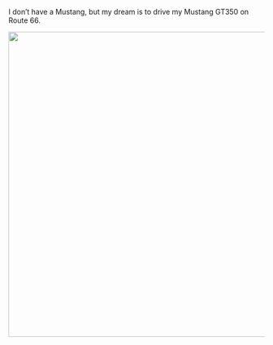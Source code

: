 I don’t have a Mustang, but my dream is to drive my Mustang GT350 on Route 66.
<p align="left">
<img src="https://gitee.com/MustangYM/we-chat-extension-source/raw/master/Pictures/mustang1965.jpg" width="600px"/>
